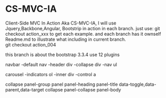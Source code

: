 # CS-MVC-IA
Client-Side MVC In Action Aka CS-MVC-IA, I will use Jquery,Backbone,Angular, Bootstrip in action in each branch.
just use:
git checkout action_xxx
to get each example.
and each branch has it ownself Readme.md to illustrate  what including in current branch.
<br/>
git checkout action_004

this branch is about the bootstrap 3.3.4 use 12 plugins

navbar
-default nav
  -header div
  -collapse div
    -nav ul
    
carousel
-indicators ol
-inner div
-control a

collapse
panel-group
  panel
    panel-heading
     panel-title
       data-toggle,data-parent,data-target
    collapse panel-collapse
      panel-body
      